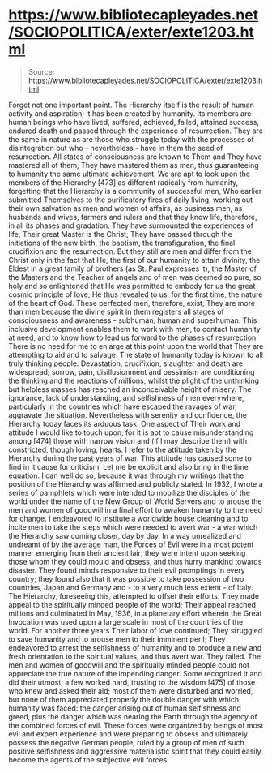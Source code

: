 # https://www.bibliotecapleyades.net/SOCIOPOLITICA/exter/exte1203.html

> Source: https://www.bibliotecapleyades.net/SOCIOPOLITICA/exter/exte1203.html

Forget not one important point. The Hierarchy itself is the result of human activity and aspiration; it has been created by humanity. Its members are human beings who have lived, suffered, achieved, failed, attained success, endured death and passed through the experience of resurrection. They are the same in nature as are those who struggle today with the processes of disintegration but who - nevertheless - have in them the seed of resurrection. All states of consciousness are known to Them and They have mastered all of them; They have mastered them as men, thus guaranteeing to humanity the same ultimate achievement. We are apt to look upon the members of the Hierarchy [473] as different radically from humanity, forgetting that the Hierarchy is a community of successful men, Who earlier submitted Themselves to the purificatory fires of daily living, working out their own salvation as men and women of affairs, as business men, as husbands and wives, farmers and rulers and that they know life, therefore, in all its phases and gradation. They have surmounted the experiences of life; Their great Master is the Christ; They have passed through the initiations of the new birth, the baptism, the transfiguration, the final crucifixion and the resurrection. But they still are men and differ from the Christ only in the fact that He, the first of our humanity to attain divinity, the Eldest in a great family of brothers (as St. Paul expresses it), the Master of the Masters and the Teacher of angels and of men was deemed so pure, so holy and so enlightened that He was permitted to embody for us the great cosmic principle of love; He thus revealed to us, for the first time, the nature of the heart of God.
These perfected men, therefore, exist; They are more than men because the divine spirit in them registers all stages of consciousness and awareness - subhuman, human and superhuman. This inclusive development enables them to work with men, to contact humanity at need, and to know how to lead us forward to the phases of resurrection.
There is no need for me to enlarge at this point upon the world that They are attempting to aid and to salvage. The state of humanity today is known to all truly thinking people. Devastation, crucifixion, slaughter and death are widespread; sorrow, pain, disillusionment and pessimism are conditioning the thinking and the reactions of millions, whilst the plight of the unthinking but helpless masses has reached an inconceivable height of misery. The ignorance, lack of understanding, and selfishness of men everywhere, particularly in the countries which have escaped the ravages of war, aggravate the situation. Nevertheless with serenity and confidence, the Hierarchy today faces its arduous task.
One aspect of Their work and attitude I would like to touch upon, for it is apt to cause misunderstanding among [474] those with narrow vision and (if I may describe them) with constricted, though loving, hearts. I refer to the attitude taken by the Hierarchy during the past years of war. This attitude has caused some to find in it cause for criticism. Let me be explicit and also bring in the time equation. I can well do so, because it was through my writings that the position of the Hierarchy was affirmed and publicly stated.
In 1932, I wrote a series of pamphlets which were intended to mobilize the disciples of the world under the name of the New Group of World Servers and to arouse the men and women of goodwill in a final effort to awaken humanity to the need for change. I endeavored to institute a worldwide house cleaning and to incite men to take the steps which were needed to avert war - a war which the Hierarchy saw coming closer, day by day. In a way unrealized and undreamt of by the average man, the Forces of Evil were in a most potent manner emerging from their ancient lair; they were intent upon seeking those whom they could mould and obsess, and thus hurry mankind towards disaster. They found minds responsive to their evil promptings in every country; they found also that it was possible to take possession of two countries, Japan and Germany and - to a very much less extent - of Italy.
The Hierarchy, foreseeing this, attempted to offset their efforts. They made appeal to the spiritually minded people of the world; Their appeal reached millions and culminated in May, 1936, in a planetary effort wherein the Great Invocation was used upon a large scale in most of the countries of the world. For another three years Their labor of love continued; They struggled to save humanity and to arouse men to their imminent peril; They endeavored to arrest the selfishness of humanity and to produce a new and fresh orientation to the spiritual values, and thus avert war. They failed. The men and women of goodwill and the spiritually minded people could not appreciate the true nature of the impending danger. Some recognized it and did their utmost; a few worked hard, trusting to the wisdom [475] of those who knew and asked their aid; most of them were disturbed and worried, but none of them appreciated properly the double danger with which humanity was faced: the danger arising out of human selfishness and greed, plus the danger which was nearing the Earth through the agency of the combined forces of evil. These forces were organized by beings of most evil and expert experience and were preparing to obsess and ultimately possess the negative German people, ruled by a group of men of such positive selfishness and aggressive materialistic spirit that they could easily become the agents of the subjective evil forces.
